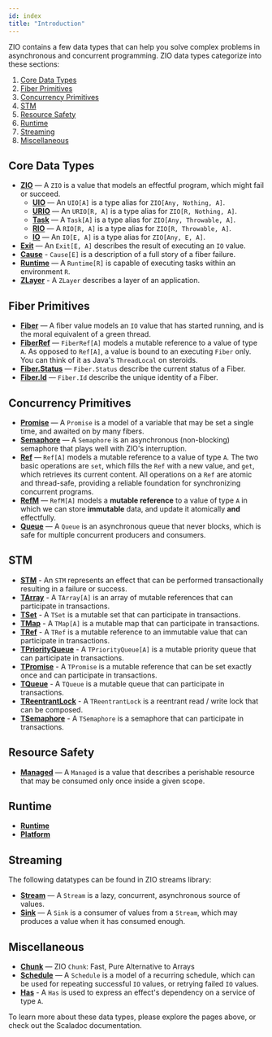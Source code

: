 ```yaml
---
id: index
title: "Introduction"
---
```


ZIO contains a few data types that can help you solve complex problems in asynchronous and concurrent programming. ZIO data types categorize into these sections:

1. [Core Data Types](#core-data-types)
2. [Fiber Primitives](#fiber-primitives)
3. [Concurrency Primitives](#concurrency-primitives)
4. [STM](#stm)
5. [Resource Safety](#resource-safety)
6. [Runtime](#runtime)
7. [Streaming](#streaming)
8. [Miscellaneous](#miscellaneous)

## Core Data Types
 - **[ZIO](core/zio.md)** — A `ZIO` is a value that models an effectful program, which might fail or succeed.
   + **[UIO](core/uio.md)** — An `UIO[A]` is a type alias for `ZIO[Any, Nothing, A]`.
   + **[URIO](core/urio.md)** — An `URIO[R, A]` is a type alias for `ZIO[R, Nothing, A]`.
   + **[Task](core/task.md)** — A `Task[A]` is a type alias for `ZIO[Any, Throwable, A]`.
   + **[RIO](core/rio.md)** — A `RIO[R, A]` is a type alias for `ZIO[R, Throwable, A]`.
   + **[IO](core/io.md)** — An `IO[E, A]` is a type alias for `ZIO[Any, E, A]`.
 - **[Exit](core/exit.md)** — An `Exit[E, A]` describes the result of executing an `IO` value.
 - **[Cause](core/cause.md)** - `Cause[E]` is a description of a full story of a fiber failure. 
 - **[Runtime](core/runtime.md)** — A `Runtime[R]` is capable of executing tasks within an environment `R`.
 - **[ZLayer](core/zlayer.md)** - A `ZLayer` describes a layer of an application.
 
## Fiber Primitives
 - **[Fiber](fiber/fiber.md)** — A fiber value models an `IO` value that has started running, and is the moral equivalent of a green thread.
 - **[FiberRef](fiber/fiberref.md)** — `FiberRef[A]` models a mutable reference to a value of type `A`. As opposed to `Ref[A]`, a value is bound to an executing `Fiber` only.  You can think of it as Java's `ThreadLocal` on steroids.
 - **[Fiber.Status](fiber/fiberstatus.md)** — `Fiber.Status` describe the current status of a Fiber.
 - **[Fiber.Id](fiber/fiberid.md)** — `Fiber.Id` describe the unique identity of a Fiber.
 
## Concurrency Primitives
 - **[Promise](concurrency/promise.md)** — A `Promise` is a model of a variable that may be set a single time, and awaited on by many fibers.
 - **[Semaphore](concurrency/semaphore.md)** — A `Semaphore` is an asynchronous (non-blocking) semaphore that plays well with ZIO's interruption.
 - **[Ref](concurrency/ref.md)** — `Ref[A]` models a mutable reference to a value of type `A`. The two basic operations are `set`, which fills the `Ref` with a new value, and `get`, which retrieves its current content. All operations on a `Ref` are atomic and thread-safe, providing a reliable foundation for synchronizing concurrent programs.
 - **[RefM](concurrency/refm.md)** — `RefM[A]` models a **mutable reference** to a value of type `A` in which we can store **immutable** data, and update it atomically **and** effectfully.
 - **[Queue](concurrency/queue.md)** — A `Queue` is an asynchronous queue that never blocks, which is safe for multiple concurrent producers and consumers.

## STM
 - **[STM](stm/stm.md)** - An `STM` represents an effect that can be performed transactionally resulting in a failure or success.
 - **[TArray](stm/tarray.md)** - A `TArray[A]` is an array of mutable references that can participate in transactions.
 - **[TSet](stm/tset.md)** - A `TSet` is a mutable set that can participate in transactions.
 - **[TMap](stm/tmap.md)** - A `TMap[A]` is a mutable map that can participate in transactions.
 - **[TRef](stm/tref.md)** - A `TRef` is a mutable reference to an immutable value that can participate in transactions.
 - **[TPriorityQueue](stm/tpriorityqueue.md)** - A `TPriorityQueue[A]` is a mutable priority queue that can participate in transactions.
 - **[TPromise](stm/tpromise.md)** - A `TPromise` is a mutable reference that can be set exactly once and can participate in transactions.
 - **[TQueue](stm/tqueue.md)** - A `TQueue` is a mutable queue that can participate in transactions.
 - **[TReentrantLock](stm/treentrantlock.md)** - A `TReentrantLock` is a reentrant read / write lock that can be composed.
 - **[TSemaphore](stm/tsemaphore.md)** - A `TSemaphore` is a semaphore that can participate in transactions.
 
 ## Resource Safety
 - **[Managed](resource/managed.md)** — A `Managed` is a value that describes a perishable resource that may be consumed only once inside a given scope.
 
## Runtime
 - **[Runtime](runtime.md)**
 - **[Platform](platform.md)**
 
## Streaming
The following datatypes can be found in ZIO streams library:
 - **[Stream](stream/stream.md)** — A `Stream` is a lazy, concurrent, asynchronous source of values.
 - **[Sink](stream/sink.md)** — A `Sink` is a consumer of values from a `Stream`, which may produces a value when it has consumed enough.
 
## Miscellaneous
 - **[Chunk](misc/chunk.md)** — ZIO `Chunk`: Fast, Pure Alternative to Arrays
 - **[Schedule](misc/schedule.md)** — A `Schedule` is a model of a recurring schedule, which can be used for repeating successful `IO` values, or retrying failed `IO` values.
 - **[Has](misc/has.md)** - A `Has` is used to express an effect's dependency on a service of type `A`.

To learn more about these data types, please explore the pages above, or check out the Scaladoc documentation.
